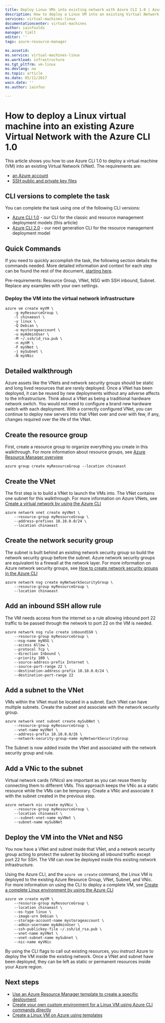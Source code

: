 ```yaml
---
title: Deploy Linux VMs into existing network with Azure CLI 1.0 | Azure
description: How to deploy a Linux VM into an existing Virtual Network using the Azure CLI 1.0
services: virtual-machines-linux
documentationcenter: virtual-machines
author: iainfoulds
manager: timlt
editor: ''
tags: azure-resource-manager

ms.assetid:
ms.service: virtual-machines-linux
ms.workload: infrastructure
ms.tgt_pltfrm: vm-linux
ms.devlang: na
ms.topic: article
ms.date: 05/11/2017
wacn.date: ''
ms.author: iainfou

---
```


# How to deploy a Linux virtual machine into an existing Azure Virtual Network with the Azure CLI 1.0

This article shows you how to use Azure CLI 1.0 to deploy a virtual machine (VM) into an existing Virtual Network (VNet). The requirements are:

- [an Azure account](https://www.azure.cn/pricing/1rmb-trial/)
- [SSH public and private key files](mac-create-ssh-keys.md)

## CLI versions to complete the task
You can complete the task using one of the following CLI versions:

- [Azure CLI 1.0](#quick-commands) - our CLI for the classic and resource management deployment models (this article)
- [Azure CLI 2.0](deploy-linux-vm-into-existing-vnet-using-cli.md) - our next generation CLI for the resource management deployment model

## Quick Commands

If you need to quickly accomplish the task, the following section details the commands needed. More detailed information and context for each step can be found the rest of the document, [starting here](deploy-linux-vm-into-existing-vnet-using-cli.md#detailed-walkthrough).

Pre-requirements: Resource Group, VNet, NSG with SSH inbound, Subnet. Replace any examples with your own settings.

### Deploy the VM into the virtual network infrastructure

```azurecli
azure vm create myVM \
    -g myResourceGroup \
    -l chinaeast \
    -y linux \
    -Q Debian \
    -o mystorageaccount \
    -u myAdminUser \
    -M ~/.ssh/id_rsa.pub \
    -n myVM \
    -F myVNet \
    -j mySubnet \
    -N myVNic
```

## Detailed walkthrough

Azure assets like the VNets and network security groups should be static and long lived resources that are rarely deployed. Once a VNet has been deployed, it can be reused by new deployments without any adverse affects to the infrastructure. Think about a VNet as being a traditional hardware network switch. You would not need to configure a brand new hardware switch with each deployment. With a correctly configured VNet, you can continue to deploy new servers into that VNet over and over with few, if any, changes required over the life of the VNet.

## Create the resource group

First, create a resource group to organize everything you create in this walkthrough. For more information about resource groups, see [Azure Resource Manager overview](../../azure-resource-manager/resource-group-overview.md)

```azurecli
azure group create myResourceGroup --location chinaeast
```

## Create the VNet

The first step is to build a VNet to launch the VMs into. The VNet contains one subnet for this walkthrough. For more information on Azure VNets, see [Create a virtual network by using the Azure CLI](../../virtual-network/virtual-networks-create-vnet-arm-cli.md)

```azurecli
azure network vnet create myVNet \
    --resource-group myResourceGroup \
    --address-prefixes 10.10.0.0/24 \
    --location chinaeast
```

## Create the network security group

The subnet is built behind an existing network security group so build the network security group before the subnet. Azure network security groups are equivalent to a firewall at the network layer. For more information on Azure network security groups, see [How to create network security groups in the Azure CLI](../../virtual-network/virtual-networks-create-nsg-arm-cli.md)

```azurecli
azure network nsg create myNetworkSecurityGroup \
    --resource-group myResourceGroup \
    --location chinaeast
```

## Add an inbound SSH allow rule

The VM needs access from the internet so a rule allowing inbound port 22 traffic to be passed through the network to port 22 on the VM is needed.

```azurecli
azure network nsg rule create inboundSSH \
    --resource-group myResourceGroup \
    --nsg-name myNSG \
    --access Allow \
    --protocol Tcp \
    --direction Inbound \
    --priority 100 \
    --source-address-prefix Internet \
    --source-port-range 22 \
    --destination-address-prefix 10.10.0.0/24 \
    --destination-port-range 22
```

## Add a subnet to the VNet

VMs within the VNet must be located in a subnet. Each VNet can have multiple subnets. Create the subnet and associate with the network security group.

```azurecli
azure network vnet subnet create mySubNet \
    --resource-group myResourceGroup \
    --vnet-name myVNet \
    --address-prefix 10.10.0.0/26 \
    --network-security-group-name myNetworkSecurityGroup
```

The Subnet is now added inside the VNet and associated with the network security group and rule.

## Add a VNic to the subnet

Virtual network cards (VNics) are important as you can reuse them by connecting them to different VMs. This approach keeps the VNic as a static resource while the VMs can be temporary. Create a VNic and associate it with the subnet created in the previous step.

```azurecli
azure network nic create myVNic \
    --resource-group myResourceGroup \
    --location chinaeast \
    ---subnet-vnet-name myVNet \
    --subnet-name mySubNet
```

## Deploy the VM into the VNet and NSG

You now have a VNet and subnet inside that VNet, and a network security group acting to protect the subnet by blocking all inbound traffic except port 22 for SSH. The VM can now be deployed inside this existing network infrastructure.

Using the Azure CLI, and the `azure vm create` command, the Linux VM is deployed to the existing Azure Resource Group, VNet, Subnet, and VNic. For more information on using the CLI to deploy a complete VM, see [Create a complete Linux environment by using the Azure CLI](create-cli-complete.md)

```azurecli
azure vm create myVM \
    --resource-group myResourceGroup \
    --location chinaeast \
    --os-type linux \
    --image-urn Debian \
    --storage-account-name mystorageaccount \
    --admin-username myAdminUser \
    --ssh-publickey-file ~/.ssh/id_rsa.pub \
    --vnet-name myVNet \
    --vnet-subnet-name mySubnet \
    --nic-name myVNic
```

By using the CLI flags to call out existing resources, you instruct Azure to deploy the VM inside the existing network. Once a VNet and subnet have been deployed, they can be left as static or permanent resources inside your Azure region.  

## Next steps

* [Use an Azure Resource Manager template to create a specific deployment](../windows/cli-deploy-templates.md)
* [Create your own custom environment for a Linux VM using Azure CLI commands directly](create-cli-complete.md)
* [Create a Linux VM on Azure using templates](create-ssh-secured-vm-from-template.md)
